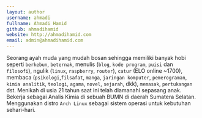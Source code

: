 ```yaml
---
layout: author
username: ahmadi
fullname: Ahmadi Hamid
github: ahmadihamid
website: http://ahmadihamid.com
email: admin@ahmadihamid.com
---
```


Seorang ayah muda yang mudah bosan sehingga memiliki banyak hobi seperti `berkebun`, `beternak`, menulis (`blog`, `kode program`, `puisi` dan `filosofi`), ngulik (`linux`, `raspberry`, `router`), `catur` (ELO online ~1700), membaca (`psikologi`,`filsafat`, `manga`, `jaringan komputer`, `pemerograman`, `kimia analitik`, `teologi`, `agama`, `novel`, `sejarah`, dkk), `memasak`, `pertukangan` dst. Menikah di usia 21 tahun saat ini telah diamanahi sepasang anak. Bekerja sebagai Analis Kimia di sebuah BUMN di daerah Sumatera Selatan. Menggunakan distro `Arch Linux` sebagai sistem operasi untuk kebutuhan sehari-hari. 
